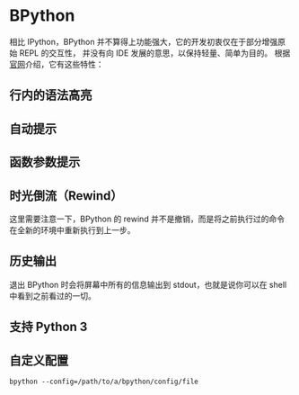 # BPython

相比 IPython，BPython 并不算得上功能强大，它的开发初衷仅在于部分增强原始 REPL 的交互性，
并没有向 IDE 发展的意思，以保持轻量、简单为目的。
根据[官网](http://www.bpython-interpreter.org/about.html)介绍，它有这些特性：


## 行内的语法高亮


## 自动提示


## 函数参数提示


## 时光倒流（Rewind）

这里需要注意一下，BPython 的 rewind 并不是撤销，而是将之前执行过的命令在全新的环境中重新执行到上一步。


## 历史输出

退出 BPython 时会将屏幕中所有的信息输出到 stdout，也就是说你可以在 shell 中看到之前看过的一切。


## 支持 Python 3


## 自定义配置

```
bpython --config=/path/to/a/bpython/config/file
```

